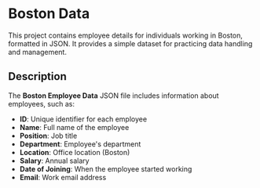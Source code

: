 # Boston Data

This project contains employee details for individuals working in Boston, formatted in JSON. It provides a simple dataset for practicing data handling and management.

## Description

The **Boston Employee Data** JSON file includes information about employees, such as:

- **ID**: Unique identifier for each employee
- **Name**: Full name of the employee
- **Position**: Job title
- **Department**: Employee's department
- **Location**: Office location (Boston)
- **Salary**: Annual salary
- **Date of Joining**: When the employee started working
- **Email**: Work email address
